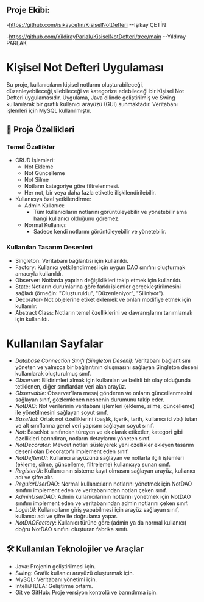 ## Proje Ekibi:
-https://github.com/isikaycetin/KisiselNotDefteri   --Işıkay ÇETİN

-https://github.com/YildirayParlak/KisiselNotDefteri/tree/main   --Yıldıray PARLAK

# Kişisel Not Defteri Uygulaması

Bu proje, kullanıcıların kişisel notlarını oluşturabileceği, düzenleyebileceği,silebileceği ve kategorize edebileceği bir Kişisel Not Defteri uygulamasıdır. Uygulama, Java dilinde geliştirilmiş ve Swing kullanılarak bir grafik kullanıcı arayüzü (GUI) sunmaktadır. Veritabanı işlemleri için MySQL kullanılmıştır.


## 📌 Proje Özellikleri

### Temel Özellikler
- CRUD İşlemleri:
  - Not Ekleme
  - Not Güncelleme
  - Not Silme
  - Notların kategoriye göre filtrelenmesi.
  - Her not, bir veya daha fazla etiketle ilişkilendirilebilir.
- Kullanıcıya özel yetkilendirme:
  - Admin Kullanıcı:
    - Tüm kullanıcıların notlarını görüntüleyebilir ve yönetebilir ama hangi kullanıcı olduğunu göremez.
  - Normal Kullanıcı:
    - Sadece kendi notlarını görüntüleyebilir ve yönetebilir.

### Kullanılan Tasarım Desenleri
- Singleton: Veritabanı bağlantısı için kullanıldı.
- Factory: Kullanıcı yetkilendirmesi için uygun DAO sınıfını oluşturmak amacıyla kullanıldı.
- Observer: Notlarda yapılan değişiklikleri takip etmek için kullanıldı.
- State: Notların durumlarına göre farklı işlemler gerçekleştirilmesini sağladı (örneğin: "Oluşturuldu", "Düzenleniyor", "Siliniyor").
- Decorator- Not objelerine etiket eklemek ve onları modifiye etmek için kullanılır.
- Abstract Class: Notların temel özelliklerini ve davranışlarını tanımlamak için kullanıldı.

# Kullanılan Sayfalar

- *Database Connection Sınıfı (Singleton Deseni)*: Veritabanı bağlantısını yöneten ve yalnızca bir bağlantının oluşmasını sağlayan Singleton deseni kullanılarak oluşturulmuş sınıf.
- *Observer*: Bildirimleri almak için kullanılan ve belirli bir olay olduğunda tetiklenen, diğer sınıflardan veri alan arayüz.
- *Observable*: Observer'lara mesaj gönderen ve onların güncellenmesini sağlayan sınıf, gözlemlenen nesnenin durumunu takip eder.
- *NotDAO*: Not verilerinin veritabanı işlemleri (ekleme, silme, güncelleme) ile yönetilmesini sağlayan soyut sınıf.
- *BaseNot*: Ortak not özelliklerini (başlık, içerik, tarih, kullanıcı id vb.) tutan ve alt sınıflarına genel veri yapısını sağlayan soyut sınıf.
- *Not*: BaseNot sınıfından türeyen ve ek olarak etiketler, kategori gibi özellikleri barındıran, notların detaylarını yöneten sınıf.
- *NotDecorator*: Mevcut notları süsleyerek yeni özellikler ekleyen tasarım deseni olan Decorator'ı implement eden sınıf.
- *NotDefteriUI*: Kullanıcı arayüzünü sağlayan ve notlarla ilgili işlemleri (ekleme, silme, güncelleme, filtreleme) kullanıcıya sunan sınıf.
- *RegisterUI*: Kullanıcının sisteme kayıt olmasını sağlayan arayüz, kullanıcı adı ve şifre alır.
- *RegularUserDAO*: Normal kullanıcıların notlarını yönetmek için NotDAO sınıfını implement eden ve veritabanından notları çeken sınıf.
- *AdminUserDAO*: Admin kullanıcılarının notlarını yönetmek için NotDAO sınıfını implement eden ve veritabanından admin notlarını çeken sınıf.
- *LoginUI*: Kullanıcıların giriş yapabilmesi için arayüz sağlayan sınıf, kullanıcı adı ve şifre ile doğrulama yapar.
- *NotDAOFactory*: Kullanıcı türüne göre (admin ya da normal kullanıcı) doğru NotDAO sınıfını oluşturan fabrika sınıfı.


## 🛠 Kullanılan Teknolojiler ve Araçlar

- Java: Projenin geliştirilmesi için.
- Swing: Grafik kullanıcı arayüzü oluşturmak için.
- MySQL: Veritabanı yönetimi için.
- IntelliJ IDEA: Geliştirme ortamı.
- Git ve GitHub: Proje versiyon kontrolü ve barındırma için.
